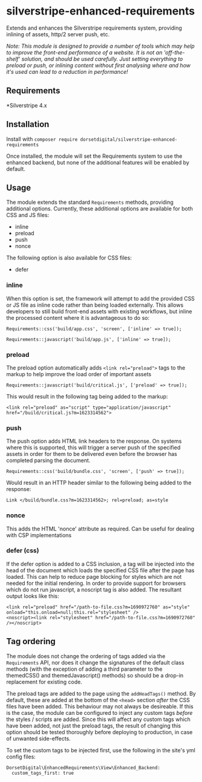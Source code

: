 # silverstripe-enhanced-requirements

Extends and enhances the Silverstripe requirements system, providing inlining of assets, http/2 server push, etc.

_Note: This module is designed to provide a number of tools which may help to improve the front-end performance of a website.  It is not an 'off-the-shelf' solution, and should be used carefully.  Just setting everything to preload or push, or inlining content without first analysing where and how it's used can lead to a reduction in performance!_

## Requirements
*Silverstripe 4.x

## Installation
Install with `composer require dorsetdigital/silverstripe-enhanced-requirements`

Once installed, the module will set the Requirements system to use the enhanced backend, but none of the additional features will be enabled by default. 

## Usage

The module extends the standard `Requirements` methods, providing additional options.  Currently, these additional options are available for both CSS and JS files:

- inline
- preload
- push
- nonce

The following option is also available for CSS files:

- defer


### inline

When this option is set, the framework will attempt to add the provided CSS or JS file as inline code rather than being loaded externally.   This allows developers to still build front-end assets with existing workflows, but inline the processed content where it is advantageous to do so:
```
Requirements::css('build/app.css', 'screen', ['inline' => true]);
```

```
Requirements::javascript('build/app.js', ['inline' => true]);
```

### preload

The preload option automatically adds `<link rel="preload">` tags to the markup to help improve the load order of important assets

```
Requirements::javascript('build/critical.js', ['preload' => true]);
```
This would result in the following tag being added to the markup:
```
<link rel="preload" as="script" type="application/javascript" href="/build/critical.js?m=1623314562">
```

### push

The push option adds HTML link headers to the response.  On systems where this is supported, this will trigger a server push of the specified assets in order for them to be delivered even before the browser has completed parsing the document.

```
Requirements::css('build/bundle.css', 'screen', ['push' => true]);
```

Would result in an HTTP header similar to the following being added to the response:

```	
Link </build/bundle.css?m=1623314562>; rel=preload; as=style 
```

### nonce

This adds the HTML 'nonce' attribute as required.  Can be useful for dealing with CSP implementations


### defer (css)

If the defer option is added to a CSS inclusion, a tag will be injected into the head of the document which loads the specified CSS file after the page has loaded.  This can help to reduce page blocking for styles which are not needed for the initial rendering.
In order to provide support for browsers which do not run javascript, a noscript tag is also added.
The resultant output looks like this:

```
<link rel="preload" href="/path-to-file.css?m=1690972760" as="style" onload="this.onload=null;this.rel="stylesheet" />
<noscript><link rel="stylesheet" href="/path-to-file.css?m=1690972760" /></noscript>
```


## Tag ordering

The module does not change the ordering of tags added via the `Requirements` API, nor does it change the signatures of the default class methods (with the exception of adding a third parameter to the themedCSS() and themedJavascript() methods) so should be a drop-in replacement for existing code.

The preload tags are added to the page using the `addHeadTags()` method.  By default, these are added at the bottom of the `<head>` section _after_ the CSS files have been added.  This behaviour may not always be desireable.  If this is the case, the module can be configured to inject any custom tags _before_ the styles / scripts are added.
Since this will affect any custom tags which have been added, not just the preload tags, the result of changing this option should be tested thoroughly before deploying to production, in case of unwanted side-effects.

To set the custom tags to be injected first, use the following in the site's yml config files:

``` 
DorsetDigital\EnhancedRequirements\View\Enhanced_Backend:
  custom_tags_first: true
```
